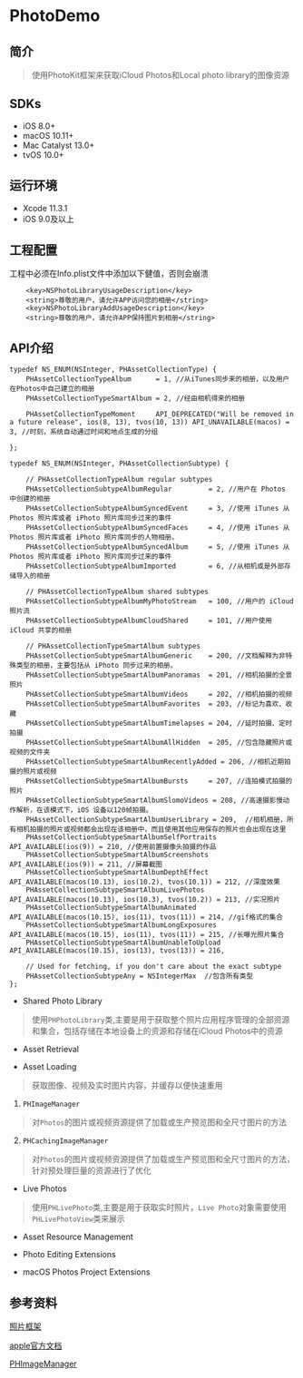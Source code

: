 # PhotoDemo

## 简介

> 使用PhotoKit框架来获取iCloud Photos和Local photo library的图像资源

## SDKs

* iOS 8.0+
* macOS 10.11+
* Mac Catalyst 13.0+
* tvOS 10.0+

## 运行环境

* Xcode 11.3.1
* iOS 9.0及以上

## 工程配置

工程中必须在Info.plist文件中添加以下健值，否则会崩溃

```
    <key>NSPhotoLibraryUsageDescription</key>
    <string>尊敬的用户，请允许APP访问您的相册</string>
    <key>NSPhotoLibraryAddUsageDescription</key>
    <string>尊敬的用户，请允许APP保持图片到相册</string>
```

## API介绍

```
typedef NS_ENUM(NSInteger, PHAssetCollectionType) {
    PHAssetCollectionTypeAlbum      = 1, //从iTunes同步来的相册，以及用户在Photos中自己建立的相册
    PHAssetCollectionTypeSmartAlbum = 2, //经由相机得来的相册

    PHAssetCollectionTypeMoment     API_DEPRECATED("Will be removed in a future release", ios(8, 13), tvos(10, 13)) API_UNAVAILABLE(macos) = 3, //时刻，系统自动通过时间和地点生成的分组

};

typedef NS_ENUM(NSInteger, PHAssetCollectionSubtype) {
    
    // PHAssetCollectionTypeAlbum regular subtypes
    PHAssetCollectionSubtypeAlbumRegular         = 2, //用户在 Photos 中创建的相册
    PHAssetCollectionSubtypeAlbumSyncedEvent     = 3, //使用 iTunes 从 Photos 照片库或者 iPhoto 照片库同步过来的事件
    PHAssetCollectionSubtypeAlbumSyncedFaces     = 4, //使用 iTunes 从 Photos 照片库或者 iPhoto 照片库同步的人物相册。
    PHAssetCollectionSubtypeAlbumSyncedAlbum     = 5, //使用 iTunes 从 Photos 照片库或者 iPhoto 照片库同步过来的事件
    PHAssetCollectionSubtypeAlbumImported        = 6, //从相机或是外部存储导入的相册
    
    // PHAssetCollectionTypeAlbum shared subtypes
    PHAssetCollectionSubtypeAlbumMyPhotoStream   = 100, //用户的 iCloud 照片流
    PHAssetCollectionSubtypeAlbumCloudShared     = 101, //用户使用 iCloud 共享的相册
    
    // PHAssetCollectionTypeSmartAlbum subtypes
    PHAssetCollectionSubtypeSmartAlbumGeneric    = 200, //文档解释为非特殊类型的相册，主要包括从 iPhoto 同步过来的相册。
    PHAssetCollectionSubtypeSmartAlbumPanoramas  = 201, //相机拍摄的全景照片
    PHAssetCollectionSubtypeSmartAlbumVideos     = 202, //相机拍摄的视频
    PHAssetCollectionSubtypeSmartAlbumFavorites  = 203, //标记为喜欢、收藏
    PHAssetCollectionSubtypeSmartAlbumTimelapses = 204, //延时拍摄、定时拍摄
    PHAssetCollectionSubtypeSmartAlbumAllHidden  = 205, //包含隐藏照片或视频的文件夹
    PHAssetCollectionSubtypeSmartAlbumRecentlyAdded = 206, //相机近期拍摄的照片或视频
    PHAssetCollectionSubtypeSmartAlbumBursts     = 207, //连拍模式拍摄的照片
    PHAssetCollectionSubtypeSmartAlbumSlomoVideos = 208, //高速摄影慢动作解析，在该模式下，iOS 设备以120帧拍摄。
    PHAssetCollectionSubtypeSmartAlbumUserLibrary = 209,  //相机相册，所有相机拍摄的照片或视频都会出现在该相册中，而且使用其他应用保存的照片也会出现在这里
    PHAssetCollectionSubtypeSmartAlbumSelfPortraits API_AVAILABLE(ios(9)) = 210, //使用前置摄像头拍摄的作品
    PHAssetCollectionSubtypeSmartAlbumScreenshots API_AVAILABLE(ios(9)) = 211, //屏幕截图
    PHAssetCollectionSubtypeSmartAlbumDepthEffect API_AVAILABLE(macos(10.13), ios(10.2), tvos(10.1)) = 212, //深度效果
    PHAssetCollectionSubtypeSmartAlbumLivePhotos API_AVAILABLE(macos(10.13), ios(10.3), tvos(10.2)) = 213, //实况照片
    PHAssetCollectionSubtypeSmartAlbumAnimated API_AVAILABLE(macos(10.15), ios(11), tvos(11)) = 214, //gif格式的集合
    PHAssetCollectionSubtypeSmartAlbumLongExposures API_AVAILABLE(macos(10.15), ios(11), tvos(11)) = 215, //长曝光照片集合
    PHAssetCollectionSubtypeSmartAlbumUnableToUpload API_AVAILABLE(macos(10.15), ios(13), tvos(13)) = 216,

    // Used for fetching, if you don't care about the exact subtype
    PHAssetCollectionSubtypeAny = NSIntegerMax  //包含所有类型
};
```

* Shared Photo Library

> 使用`PHPhotoLibrary`类,主要是用于获取整个照片应用程序管理的全部资源和集合，包括存储在本地设备上的资源和存储在iCloud Photos中的资源

* Asset Retrieval

* Asset Loading

> 获取图像、视频及实时图片内容，并缓存以便快速重用

1. `PHImageManager`

> 对`Photos`的图片或视频资源提供了加载或生产预览图和全尺寸图片的方法

2. `PHCachingImageManager`

> 对`Photos`的图片或视频资源提供了加载或生产预览图和全尺寸图片的方法，针对预处理巨量的资源进行了优化

* Live Photos

> 使用`PHLivePhoto`类,主要是用于获取实时照片，`Live Photo`对象需要使用`PHLivePhotoView`类来展示

* Asset Resource Management

* Photo Editing Extensions

* macOS Photos Project Extensions

## 参考资料

[照片框架](https://objccn.io/issue-21-4/)

[apple官方文档](https://developer.apple.com/documentation/photokit?language=objc)

[PHImageManager](https://nshipster.com/phimagemanager/)
